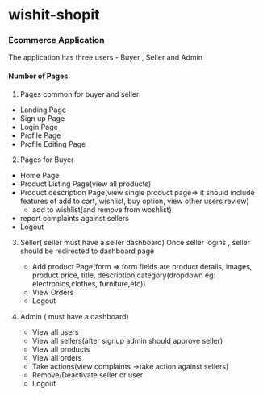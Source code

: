 # wishit-shopit

### Ecommerce Application

The application has three users - Buyer , Seller and Admin

#### Number of Pages 

1. Pages common for buyer and seller

  - Landing Page
  - Sign up Page
  - Login Page
  - Profile Page
  - Profile Editing Page

2. Pages for Buyer

  - Home Page
  - Product Listing Page(view all products)
  - Product description Page(view single product page=> it should include features of add to cart, wishlist, buy option, view other users review)
    - add to wishlist(and remove from woshlist)
  - report complaints against sellers
  - Logout

3. Seller( seller must have a seller dashboard)
   Once seller logins , seller should be redirected to dashboard page
   - Add product Page(form => form fields are product details, images,
     product price, title, description,category(dropdown eg: electronics,clothes, furniture,etc))
   - View Orders
   - Logout

4. Admin ( must have a dashboard)

   - View all users
   - View all sellers(after signup admin should approve seller)
   - View all products
   - View all orders
   - Take actions(view complaints ->take action against sellers)
   - Remove/Deactivate seller or user
   - Logout
